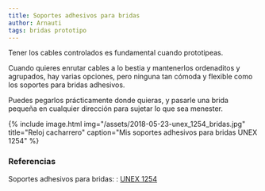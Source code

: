 ```yaml
---
title: Soportes adhesivos para bridas
author: Arnauti
tags: bridas prototipo
---
```


Tener los cables controlados es fundamental cuando prototipeas.

Cuando quieres enrutar cables a lo bestia y mantenerlos ordenaditos y agrupados, hay varias opciones, pero ninguna tan cómoda y flexible como los soportes para bridas adhesivos.

Puedes pegarlos prácticamente donde quieras, y pasarle una brida pequeña en cualquier dirección para sujetar lo que sea menester.


{% include image.html
  img="/assets/2018-05-23-unex_1254_bridas.jpg"
  title="Reloj cacharrero"
  caption="Mis soportes adhesivos para bridas UNEX 1254"
 %}



### Referencias
Soportes adhesivos para bridas:
: [UNEX 1254](http://www.unex.net/ES/productos/Elementos_de_fijaci%C3%B3n_26/U60X_color_natural/Base_adhesiva_Unex_19x19_en_U60X/1254)
